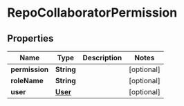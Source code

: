 # RepoCollaboratorPermission

## Properties
Name | Type | Description | Notes
------------ | ------------- | ------------- | -------------
**permission** | **String** |  |  [optional]
**roleName** | **String** |  |  [optional]
**user** | [**User**](User.md) |  |  [optional]
